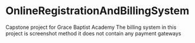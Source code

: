 # OnlineRegistrationAndBillingSystem
 Capstone project for Grace Baptist Academy 
The billing system in this project is screenshot method it does not contain any payment gateways
